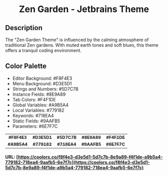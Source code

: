 <h1 align="center">
Zen Garden - Jetbrains Theme
</h1>

## Description

The "Zen Garden Theme" is influenced by the calming atmosphere of traditional Zen gardens. With muted earth tones and
soft blues, this theme offers a tranquil coding environment.

## Color Palette

* Editor Background: #F8F4E3
* Menu Background: #D3E5D1
* Strings and Numbers: #5D7C7B
* Instance Fields: #8E9A89
* Tab Colors: #F4F1DE
* Global Variables: #A9B5A4
* Local Variables: #779182
* Keywords: #718EA4
* Static Fields: #9AAFB5
* Parameters: #6E7F7C

<table>
   <tr>
      <td align="center"><a href="https://www.colorhexa.com/F8F4E3"><img src="https://www.colorhexa.com/F8F4E3.png" alt=""><br/><sub><b>#F8F4E3</b></sub></a><br/></td>
      <td align="center"><a href="https://www.colorhexa.com/D3E5D1"><img src="https://www.colorhexa.com/D3E5D1.png" alt=""><br/><sub><b>#D3E5D1</b></sub></a><br/></td>
      <td align="center"><a href="https://www.colorhexa.com/5D7C7B"><img src="https://www.colorhexa.com/5D7C7B.png" alt=""><br/><sub><b>#5D7C7B</b></sub></a><br/></td>
      <td align="center"><a href="https://www.colorhexa.com/8E9A89"><img src="https://www.colorhexa.com/8E9A89.png" alt=""><br/><sub><b>#8E9A89</b></sub></a><br/></td>
      <td align="center"><a href="https://www.colorhexa.com/F4F1DE"><img src="https://www.colorhexa.com/F4F1DE.png" alt=""><br/><sub><b>#F4F1DE</b></sub></a><br/></td>
   </tr>
   <tr>
      <td align="center"><a href="https://www.colorhexa.com/A9B5A4"><img src="https://www.colorhexa.com/A9B5A4.png" alt=""><br/><sub><b>#A9B5A4</b></sub></a><br/></td>
      <td align="center"><a href="https://www.colorhexa.com/779182"><img src="https://www.colorhexa.com/779182.png" alt=""><br/><sub><b>#779182</b></sub></a><br/></td>
      <td align="center"><a href="https://www.colorhexa.com/718EA4"><img src="https://www.colorhexa.com/718EA4.png" alt=""><br/><sub><b>#718EA4</b></sub></a><br/></td>
      <td align="center"><a href="https://www.colorhexa.com/9AAFB5"><img src="https://www.colorhexa.com/9AAFB5.png" alt=""><br/><sub><b>#9AAFB5</b></sub></a><br/></td>
      <td align="center"><a href="https://www.colorhexa.com/6E7F7C"><img src="https://www.colorhexa.com/6E7F7C.png" alt=""><br/><sub><b>#6E7F7C</b></sub></a><br/></td>
   </tr>
</table>

#### URL: [https://coolors.co/f8f4e3-d3e5d1-5d7c7b-8e9a89-f4f1de-a9b5a4-779182-718ea4-9aafb5-6e7f7c](https://coolors.co/f8f4e3-d3e5d1-5d7c7b-8e9a89-f4f1de-a9b5a4-779182-718ea4-9aafb5-6e7f7c)

